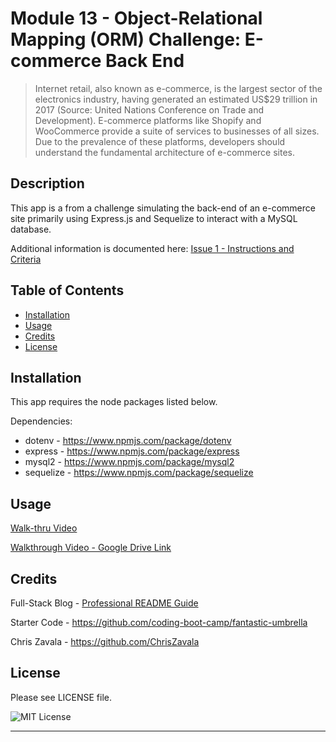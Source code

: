 # Module 13 - Object-Relational Mapping (ORM) Challenge: E-commerce Back End

>Internet retail, also known as e-commerce, is the largest sector of the electronics industry, having generated an estimated US$29 trillion in 2017 (Source: United Nations Conference on Trade and Development). E-commerce platforms like Shopify and WooCommerce provide a suite of services to businesses of all sizes. Due to the prevalence of these platforms, developers should understand the fundamental architecture of e-commerce sites.

## Description

This app is a from a challenge simulating the back-end of an e-commerce site primarily using Express.js and Sequelize to interact with a MySQL database.

Additional information is documented here: [Issue 1 - Instructions and Criteria](https://github.com/AustinBQ02/c13-E-commerce-back-end/issues/1)

## Table of Contents

- [Installation](#installation)
- [Usage](#usage)
- [Credits](#credits)
- [License](#license)

## Installation

This app requires the node packages listed below.

Dependencies: 
- dotenv - https://www.npmjs.com/package/dotenv 
- express - https://www.npmjs.com/package/express 
- mysql2 - https://www.npmjs.com/package/mysql2 
- sequelize - https://www.npmjs.com/package/sequelize


## Usage

[Walk-thru Video](https://user-images.githubusercontent.com/77471738/219992504-2af99e62-4025-47f0-988f-47735ceff526.mp4)

[Walkthrough Video - Google Drive Link](https://drive.google.com/file/d/1vma0_cgZPMtEk711QRDG3706hTrVW9XE/view?usp=share_link)

## Credits

Full-Stack Blog - [Professional README Guide](https://coding-boot-camp.github.io/full-stack/github/professional-readme-guide)

Starter Code - https://github.com/coding-boot-camp/fantastic-umbrella 

Chris Zavala - https://github.com/ChrisZavala 



## License

Please see LICENSE file.

![MIT License](https://img.shields.io/github/license/AustinBQ02/c03-password-generator)

---
